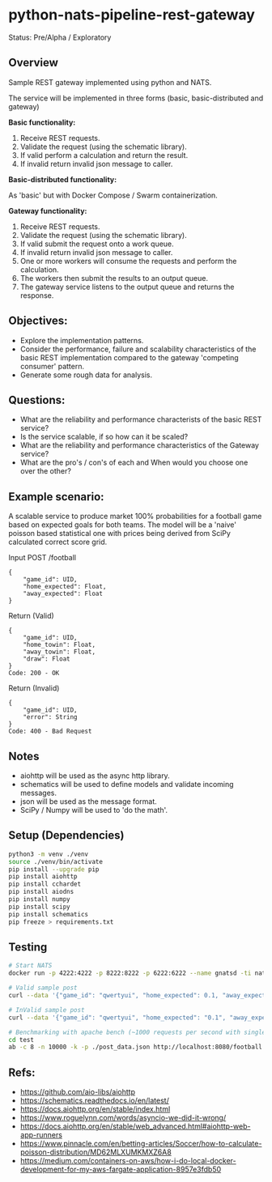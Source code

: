 # python-nats-pipeline-rest-gateway
Status: Pre/Alpha / Exploratory

## Overview
Sample REST gateway implemented using python and NATS.

The service will be implemented in three forms (basic, basic-distributed and gateway)

**Basic functionality:**

1. Receive REST requests.
2. Validate the request (using the schematic library).
2. If valid perform a calculation and return the result.
3. If invalid return invalid json message to caller.

**Basic-distributed functionality:**

As 'basic' but with Docker Compose / Swarm containerization.

**Gateway functionality:**

1. Receive REST requests.
2. Validate the request (using the schematic library).
3. If valid submit the request onto a work queue.
4. If invalid return invalid json message to caller.
5. One or more workers will consume the requests and perform the calculation.
6. The workers then submit the results to an output queue.
7. The gateway service listens to the output queue and returns the response.

## Objectives:

* Explore the implementation patterns.
* Consider the performance, failure and scalability characteristics of the basic REST implementation compared to the
gateway 'competing consumer' pattern.
* Generate some rough data for analysis.

## Questions:
* What are the reliability and performance characterists of the basic REST service?
* Is the service scalable, if so how can it be scaled?
* What are the reliability and performance characteristics of the Gateway service?
* What are the pro's / con's of each and When would you choose one over the other?

## Example scenario:

A scalable service to produce market 100% probabilities for a football game based on expected goals for both teams.
The model will be a 'naive' poisson based statistical one with prices being derived from SciPy calculated
correct score grid.

Input POST /football
``` 
{
    "game_id": UID, 
    "home_expected": Float, 
    "away_expected": Float
}
```

Return (Valid)
``` 
{
    "game_id": UID, 
    "home_towin": Float, 
    "away_towin": Float,
    "draw": Float
}
Code: 200 - OK
```

Return (Invalid)
``` 
{
    "game_id": UID, 
    "error": String
}
Code: 400 - Bad Request
```

## Notes

* aiohttp will be used as the async http library.
* schematics will be used to define models and validate incoming messages.
* json will be used as the message format.
* SciPy / Numpy will be used to 'do the math'.

## Setup (Dependencies)
``` bash
python3 -m venv ./venv
source ./venv/bin/activate
pip install --upgrade pip
pip install aiohttp
pip install cchardet
pip install aiodns
pip install numpy
pip install scipy
pip install schematics
pip freeze > requirements.txt
```

## Testing

``` bash 
# Start NATS
docker run -p 4222:4222 -p 8222:8222 -p 6222:6222 --name gnatsd -ti nats:latest

# Valid sample post
curl --data '{"game_id": "qwertyui", "home_expected": 0.1, "away_expected": 1}'  http://localhost:8080/football

# InValid sample post
curl --data '{"game_id": "qwertyui", "home_expected": "0.1", "away_expected": -1}'  http://localhost:8080/football

# Benchmarking with apache bench (~1000 requests per second with single process as basic REST service)
cd test
ab -c 8 -n 10000 -k -p ./post_data.json http://localhost:8080/football

```
## Refs: 
* https://github.com/aio-libs/aiohttp
* https://schematics.readthedocs.io/en/latest/
* https://docs.aiohttp.org/en/stable/index.html
* https://www.roguelynn.com/words/asyncio-we-did-it-wrong/
* https://docs.aiohttp.org/en/stable/web_advanced.html#aiohttp-web-app-runners
* https://www.pinnacle.com/en/betting-articles/Soccer/how-to-calculate-poisson-distribution/MD62MLXUMKMXZ6A8
* https://medium.com/containers-on-aws/how-i-do-local-docker-development-for-my-aws-fargate-application-8957e3fdb50
